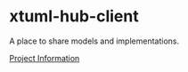 # xtuml-hub-client
A place to share models and implementations. 


<a id="Project Information"></a>[Project Information](https://fmay-software.github.io/xtuml-hub-client/)
  
  